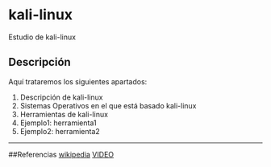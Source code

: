 # kali-linux
Estudio de kali-linux
## Descripción
Aquí trataremos los siguientes apartados:
1. Descripción de kali-linux
2. Sistemas Operativos en el que está basado kali-linux
3. Herramientas de kali-linux
4. Ejemplo1: herramienta1
5. Ejemplo2: herramienta2

-----------------------------------------------

##Referencias
[wikipedia](https://es.wikipedia.org/wiki/Kali_Linux)
[VIDEO](https://www.youtube.com/watch?v=25UH8KlNkOE&feature=youtu.be)
